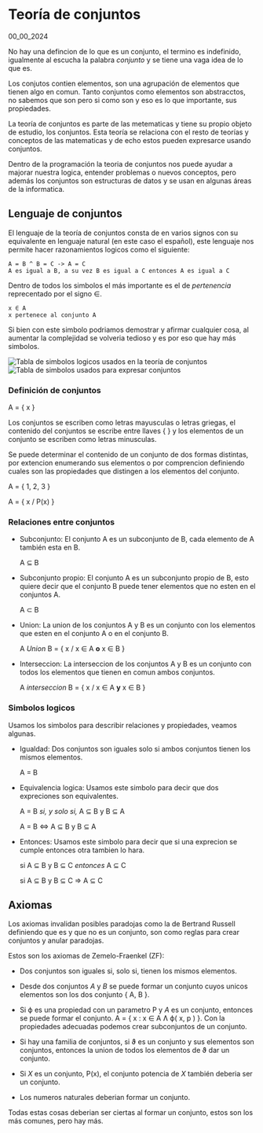# Teoría de conjuntos
00_00_2024

No hay una defincion de lo que es un conjunto, el termino es indefinido, igualmente al escucha la palabra *conjunto* y se tiene una vaga idea de lo que es. 

Los conjutos contien elementos, son una agrupación de elementos que tienen algo en comun. Tanto conjuntos como elementos son abstracctos, no sabemos que son pero si como son y eso es lo que importante, sus propiedades.

La teoría de conjuntos es parte de las metematicas y tiene su propio objeto de estudio, los conjuntos. Esta teoría se relaciona con el resto de teorías y conceptos de las matematicas y de echo estos pueden expresarce usando conjuntos.

Dentro de la programación la teoria de conjuntos nos puede ayudar a majorar nuestra logica, entender problemas o nuevos conceptos, pero además los conjuntos son estructuras de datos y se usan en algunas áreas de la informatica.

## Lenguaje de conjuntos

El lenguaje de la teoría de conjuntos consta de en varios signos con su equivalente en lenguaje natural (en este caso el español), este lenguaje nos permite hacer razonamientos logicos como el siguiente:

	A = B ^ B = C -> A = C
	A es igual a B, a su vez B es igual a C entonces A es igual a C

Dentro de todos los simbolos el más importante es el de *pertenencia* reprecentado por el signo ∈.

	x ∈ A
	x pertenece al conjunto A

Si bien con este simbolo podriamos demostrar y afirmar cualquier cosa, al aumentar la complejidad se volveria tedioso y es por eso que hay más simbolos.

![Tabla de simbolos logicos usados en la teoría de conjuntos]()
![Tabla de simbolos usados para expresar conjuntos]()

### Definición de conjuntos

A = { x }

Los conjuntos se escriben como letras mayusculas o letras griegas, el contenido del conjuntos se escribe entre llaves { } y los elementos de un conjunto se escriben como letras minusculas.

Se puede determinar el contenido de un conjunto de dos formas distintas, por extencion enumerando sus elementos o por comprencion definiendo cuales son las propiedades que distingen a los elementos del conjunto.

A = { 1, 2, 3 }

A = { x / P(x) }  

### Relaciones entre conjuntos

* Subconjunto: El conjunto A es un subconjunto de B, cada elemento de A también esta en B.

	A ⊆ B

* Subconjunto propio: El conjunto A es un subconjunto propio de B, esto quiere decir que el conjunto B puede tener elementos que no esten en el conjuntos A.

	A ⊂ B 

* Union: La union de los conjuntos A y B es un conjunto con los elementos que esten en el conjunto A o en el conjunto B.

	A *Union* B = { x / x ∈ A **o** x ∈ B }

* Interseccion: La interseccion de los conjuntos A y B es un conjunto con todos los elementos que tienen en comun ambos conjuntos.

	A *interseccion* B = { x / x ∈ A **y** x ∈ B }

### Simbolos logicos

Usamos los simbolos para describir relaciones y propiedades, veamos algunas.

* Igualdad: Dos conjuntos son iguales solo si ambos conjuntos tienen los mismos elementos.

	A = B

* Equivalencia logica: Usamos este simbolo para decir que dos expreciones son equivalentes.

	A = B *si, y solo si,* A ⊆ B y B ⊆ A

	A = B <=> A ⊆ B y B ⊆ A

* Entonces: Usamos este simbolo para decir que si una exprecion se cumple entonces otra tambien lo hara.

	si A ⊆ B y B ⊆ C *entonces* A ⊆ C

	si A ⊆ B y B ⊆ C => A ⊆ C

## Axiomas

Los axiomas invalidan posibles paradojas como la de Bertrand Russell definiendo que es y que no es un conjunto, son como reglas para crear conjuntos y anular paradojas.

Estos son los axiomas de Zemelo-Fraenkel (ZF):

* Dos conjuntos son iguales si, solo si, tienen los mismos elementos.

* Desde dos conjuntos *A* y *B* se puede formar un conjunto cuyos unicos elementos son los dos conjunto { A, B }.

* Si ϕ es una propiedad con un parametro P y *A* es un conjunto, entonces se puede formar el conjunto. A = { x : x ∈ A Ʌ ϕ( x, p ) }. Con la propiedades adecuadas podemos crear subconjuntos de un conjunto.

* Si hay una familia de conjuntos, si ϑ es un conjunto y sus elementos son conjuntos, entonces la union de todos los elementos de ϑ dar un conjunto.

* Si *X* es un conjunto, P(x), el conjunto potencia de *X* también deberia ser un conjunto.

* Los numeros naturales deberian formar un conjunto.

Todas estas cosas deberian ser ciertas al formar un conjunto, estos son los más comunes, pero hay más.
